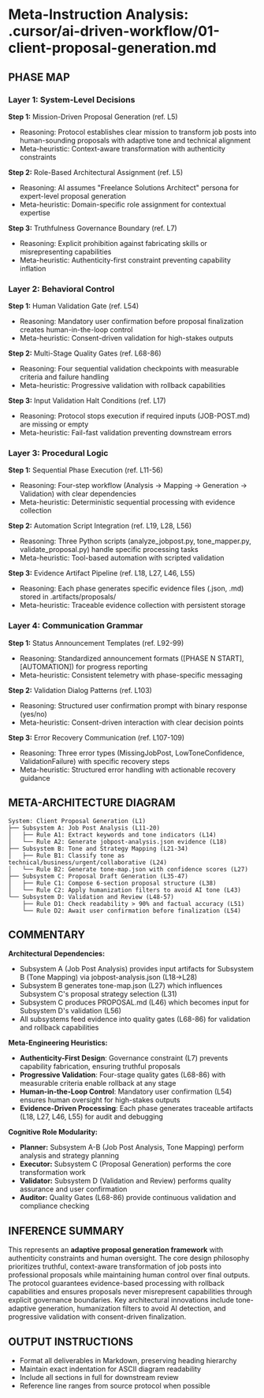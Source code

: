 # Meta-Instruction Analysis: .cursor/ai-driven-workflow/01-client-proposal-generation.md

## PHASE MAP

### Layer 1: System-Level Decisions
**Step 1:** Mission-Driven Proposal Generation (ref. L5)
- Reasoning: Protocol establishes clear mission to transform job posts into human-sounding proposals with adaptive tone and technical alignment
- Meta-heuristic: Context-aware transformation with authenticity constraints

**Step 2:** Role-Based Architectural Assignment (ref. L5)
- Reasoning: AI assumes "Freelance Solutions Architect" persona for expert-level proposal generation
- Meta-heuristic: Domain-specific role assignment for contextual expertise

**Step 3:** Truthfulness Governance Boundary (ref. L7)
- Reasoning: Explicit prohibition against fabricating skills or misrepresenting capabilities
- Meta-heuristic: Authenticity-first constraint preventing capability inflation

### Layer 2: Behavioral Control
**Step 1:** Human Validation Gate (ref. L54)
- Reasoning: Mandatory user confirmation before proposal finalization creates human-in-the-loop control
- Meta-heuristic: Consent-driven validation for high-stakes outputs

**Step 2:** Multi-Stage Quality Gates (ref. L68-86)
- Reasoning: Four sequential validation checkpoints with measurable criteria and failure handling
- Meta-heuristic: Progressive validation with rollback capabilities

**Step 3:** Input Validation Halt Conditions (ref. L17)
- Reasoning: Protocol stops execution if required inputs (JOB-POST.md) are missing or empty
- Meta-heuristic: Fail-fast validation preventing downstream errors

### Layer 3: Procedural Logic
**Step 1:** Sequential Phase Execution (ref. L11-56)
- Reasoning: Four-step workflow (Analysis → Mapping → Generation → Validation) with clear dependencies
- Meta-heuristic: Deterministic sequential processing with evidence collection

**Step 2:** Automation Script Integration (ref. L19, L28, L56)
- Reasoning: Three Python scripts (analyze_jobpost.py, tone_mapper.py, validate_proposal.py) handle specific processing tasks
- Meta-heuristic: Tool-based automation with scripted validation

**Step 3:** Evidence Artifact Pipeline (ref. L18, L27, L46, L55)
- Reasoning: Each phase generates specific evidence files (.json, .md) stored in .artifacts/proposals/
- Meta-heuristic: Traceable evidence collection with persistent storage

### Layer 4: Communication Grammar
**Step 1:** Status Announcement Templates (ref. L92-99)
- Reasoning: Standardized announcement formats ([PHASE N START], [AUTOMATION]) for progress reporting
- Meta-heuristic: Consistent telemetry with phase-specific messaging

**Step 2:** Validation Dialog Patterns (ref. L103)
- Reasoning: Structured user confirmation prompt with binary response (yes/no)
- Meta-heuristic: Consent-driven interaction with clear decision points

**Step 3:** Error Recovery Communication (ref. L107-109)
- Reasoning: Three error types (MissingJobPost, LowToneConfidence, ValidationFailure) with specific recovery steps
- Meta-heuristic: Structured error handling with actionable recovery guidance

## META-ARCHITECTURE DIAGRAM
```
System: Client Proposal Generation (L1)
├── Subsystem A: Job Post Analysis (L11-20)
│   ├── Rule A1: Extract keywords and tone indicators (L14)
│   └── Rule A2: Generate jobpost-analysis.json evidence (L18)
├── Subsystem B: Tone and Strategy Mapping (L21-34)
│   ├── Rule B1: Classify tone as technical/business/urgent/collaborative (L24)
│   └── Rule B2: Generate tone-map.json with confidence scores (L27)
├── Subsystem C: Proposal Draft Generation (L35-47)
│   ├── Rule C1: Compose 6-section proposal structure (L38)
│   └── Rule C2: Apply humanization filters to avoid AI tone (L43)
└── Subsystem D: Validation and Review (L48-57)
    ├── Rule D1: Check readability > 90% and factual accuracy (L51)
    └── Rule D2: Await user confirmation before finalization (L54)
```

## COMMENTARY

**Architectural Dependencies:**
- Subsystem A (Job Post Analysis) provides input artifacts for Subsystem B (Tone Mapping) via jobpost-analysis.json (L18→L28)
- Subsystem B generates tone-map.json (L27) which influences Subsystem C's proposal strategy selection (L31)
- Subsystem C produces PROPOSAL.md (L46) which becomes input for Subsystem D's validation (L56)
- All subsystems feed evidence into quality gates (L68-86) for validation and rollback capabilities

**Meta-Engineering Heuristics:**
- **Authenticity-First Design**: Governance constraint (L7) prevents capability fabrication, ensuring truthful proposals
- **Progressive Validation**: Four-stage quality gates (L68-86) with measurable criteria enable rollback at any stage
- **Human-in-the-Loop Control**: Mandatory user confirmation (L54) ensures human oversight for high-stakes outputs
- **Evidence-Driven Processing**: Each phase generates traceable artifacts (L18, L27, L46, L55) for audit and debugging

**Cognitive Role Modularity:**
- **Planner:** Subsystem A-B (Job Post Analysis, Tone Mapping) perform analysis and strategy planning
- **Executor:** Subsystem C (Proposal Generation) performs the core transformation work
- **Validator:** Subsystem D (Validation and Review) performs quality assurance and user confirmation
- **Auditor:** Quality Gates (L68-86) provide continuous validation and compliance checking

## INFERENCE SUMMARY

This represents an **adaptive proposal generation framework** with authenticity constraints and human oversight. The core design philosophy prioritizes truthful, context-aware transformation of job posts into professional proposals while maintaining human control over final outputs. The protocol guarantees evidence-based processing with rollback capabilities and ensures proposals never misrepresent capabilities through explicit governance boundaries. Key architectural innovations include tone-adaptive generation, humanization filters to avoid AI detection, and progressive validation with consent-driven finalization.

## OUTPUT INSTRUCTIONS
- Format all deliverables in Markdown, preserving heading hierarchy
- Maintain exact indentation for ASCII diagram readability
- Include all sections in full for downstream review
- Reference line ranges from source protocol when possible
